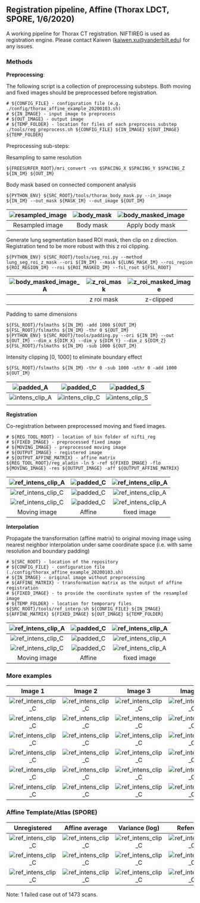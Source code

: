 ## Registration pipeline, Affine (Thorax LDCT, SPORE, 1/6/2020)

A working pipeline for Thorax CT registration. NIFTIREG is used as registration engine. Please contact Kaiwen (kaiwen.xu@vanderbilt.edu) for any issues.

### Methods

**Preprocessing**:

The following script is a collection of preprocessing substeps. Both moving and fixed images should be preprocessed before registration.

    # ${CONFIG_FILE} - configuration file (e.g. ./config/thorax_affine_example_20200103.sh)
    # ${IN_IMAGE} - input image to preprocess
    # ${OUT_IMAGE} - output image
    # ${TEMP_FOLDER} - location for files of each preprocess substep  
    ./tools/reg_preprocess.sh ${CONFIG_FILE} ${IN_IMAGE} ${OUT_IMAGE} ${TEMP_FOLDER}

Preprocessing sub-steps:

Resampling to same resolution

    ${FREESURFER_ROOT}/mri_convert -vs $SPACING_X $SPACING_Y $SPACING_Z ${IN_IM} ${OUT_IM}        

Body mask based on connected component analysis
    
    ${PYTHON_ENV} ${SRC_ROOT}/tools/thorax_body_mask.py --in_image ${IN_IM} --out_mask ${MASK_IM} --out_image ${OUT_IM}

| ![resampled_image](./figs/moving_1_resampled_1.png) |  ![body_mask](./figs/moving_1_body_mask_1_1.png) | ![body_masked_image](./figs/moving_1_bodymasked_1.png) |
|:----------:|:-------------:|:------:|
| Resampled image   |      Body mask      | Apply body mask |

Generate lung segmentation based ROI mask, then clip on z direction. Registration tend to be more robust with this z roi clipping.

    ${PYTHON_ENV} ${SRC_ROOT}/tools/seg_roi.py --method lung_seg_roi_z_mask --ori ${IN_IM} --mask ${LUNG_MASK_IM} --roi_region ${ROI_REGION_IM} --roi ${ROI_MASKED_IM} --fsl_root ${FSL_ROOT}

| ![body_masked_image_A](./figs/moving_1_bodymasked_C.png) |  ![z_roi_mask](./figs/moving_1_z_roi_mask_C.png) | ![z_roi_masked_image](./figs/moving_1_z_roi_masked_C.png) |
|:----------:|:-------------:|:------:|
|    |      z roi mask      | z-clipped |

Padding to same dimensions

    ${FSL_ROOT}/fslmaths ${IN_IM} -add 1000 ${OUT_IM}
    ${FSL_ROOT}/fslmaths ${IN_IM} -thr 0 ${OUT_IM}
    ${PYTHON_ENV} ${SRC_ROOT}/tools/padding.py --ori ${IN_IM} --out ${OUT_IM} --dim_x ${DIM_X} --dim_y ${DIM_Y} --dim_z ${DIM_Z}
    ${FSL_ROOT}/fslmaths ${IN_IM} -sub 1000 ${OUT_IM}

Intensity clipping [0, 1000] to eliminate boundary effect

    ${FSL_ROOT}/fslmaths ${IN_IM} -thr 0 -sub 1000 -uthr 0 -add 1000 ${OUT_IM}

| ![padded_A](./figs/moving_1_padded_A.png) |  ![padded_C](./figs/moving_1_padded_C.png) | ![padded_S](./figs/moving_1_padded_S.png) |
|:----------:|:-------------:|:------:|
| ![intens_clip_A](./figs/moving_1_intens_clip_A.png) |  ![intens_clip_C](./figs/moving_1_intens_clip_C.png) | ![intens_clip_S](./figs/moving_1_intens_clip_S.png) |
|    |    ||

**Registration**

Co-registration between preprocessed moving and fixed images.

    # ${REG_TOOL_ROOT} - location of bin folder of nifti_reg
    # ${FIXED_IMAGE} - preprocessed fixed image
    # ${MOVING_IMAGE} - preprocessed moving image
    # ${OUTPUT_IMAGE} - registered image
    # ${OUTPUT_AFFINE_MATRIX} - affine matrix
    ${REG_TOOL_ROOT}/reg_aladin -ln 5 -ref ${FIXED_IMAGE} -flo ${MOVING_IMAGE} -res ${OUTPUT_IMAGE} -aff ${OUTPUT_AFFINE_MATRIX}

| ![ref_intens_clip_A](./figs/moving_1_intens_clip_A.png) |  ![padded_C](./figs/register_intens_clip_A.png) | ![ref_intens_clip_A](./figs/ref_intens_clip_A.png) |
|:----------:|:-------------:|:------:|
| ![ref_intens_clip_C](./figs/moving_1_intens_clip_C.png) |  ![padded_C](./figs/register_intens_clip_C.png) | ![ref_intens_clip_A](./figs/ref_intens_clip_C.png) |
| ![ref_intens_clip_C](./figs/moving_1_intens_clip_S.png) |  ![padded_C](./figs/register_intens_clip_S.png) | ![ref_intens_clip_A](./figs/ref_intens_clip_S.png) |
|Moving image | Affine | fixed image|

**Interpolation**

Propagate the transformation (affine matrix) to original moving image using nearest neighbor interpolation under same coordinate space (i.e. with same resolution and boundary padding) 

    # ${SRC_ROOT} - location of the repository
    # ${CONFIG_FILE} - configuration file (./config/thorax_affine_example_20200103.sh)
    # ${IN_IMAGE} - original image without preprocessing
    # ${AFFINE_MATRIX} - transformation matrix as the output of affine registration
    # ${FIXED_IMAGE} - to provide the coordinate system of the resampled image
    # ${TEMP_FOLDER} - location for temporary files
    ${SRC_ROOT}/tools/ref_interp.sh ${CONFIG_FILE} ${IN_IMAGE} ${AFFINE_MATRIX} ${FIXED_IMAGE} ${OUT_IMAGE} ${TEMP_FOLDER}

| ![ref_intens_clip_A](./figs/moving_1_interp_pad_A.png) |  ![padded_C](./figs/moving_1_interp_A.png) | ![ref_intens_clip_A](./figs/ref_interp_A.png) |
|:----------:|:-------------:|:------:|
| ![ref_intens_clip_C](./figs/moving_1_interp_pad_S.png) |  ![padded_C](./figs/moving_1_interp_S.png) | ![ref_intens_clip_A](./figs/ref_interp_S.png) |
| ![ref_intens_clip_C](./figs/moving_1_interp_pad_C.png) |  ![padded_C](./figs/moving_1_interp_C.png) | ![ref_intens_clip_A](./figs/ref_interp_C.png) |
|Moving image | Affine | fixed image|

### More examples

|Image 1| Image 2 | Image 3 | Image 4 | Image 5 | Reference | 
|:---:|:---:|:---:|:---:|:---:|:---:|
|![ref_intens_clip_C](./figs/moving_1_interp_pad_A.png)| ![ref_intens_clip_C](./figs/moving_2_interp_pad_A.png) | ![ref_intens_clip_C](./figs/moving_3_interp_pad_A.png) | ![ref_intens_clip_C](./figs/moving_4_interp_pad_A.png) | ![ref_intens_clip_C](./figs/moving_5_interp_pad_A.png) |  |
|![ref_intens_clip_C](./figs/moving_1_interp_A.png)| ![ref_intens_clip_C](./figs/moving_2_interp_A.png) | ![ref_intens_clip_C](./figs/moving_3_interp_A.png) | ![ref_intens_clip_C](./figs/moving_4_interp_A.png) | ![ref_intens_clip_C](./figs/moving_5_interp_A.png) | ![ref_intens_clip_C](./figs/ref_interp_A.png) |
|![ref_intens_clip_C](./figs/moving_1_interp_pad_S.png)| ![ref_intens_clip_C](./figs/moving_2_interp_pad_S.png) | ![ref_intens_clip_C](./figs/moving_3_interp_pad_S.png) | ![ref_intens_clip_C](./figs/moving_4_interp_pad_S.png) | ![ref_intens_clip_C](./figs/moving_5_interp_pad_S.png) |  |
|![ref_intens_clip_C](./figs/moving_1_interp_S.png)| ![ref_intens_clip_C](./figs/moving_2_interp_S.png) | ![ref_intens_clip_C](./figs/moving_3_interp_S.png) | ![ref_intens_clip_C](./figs/moving_4_interp_S.png) | ![ref_intens_clip_C](./figs/moving_5_interp_S.png) | ![ref_intens_clip_C](./figs/ref_interp_S.png) |
|![ref_intens_clip_C](./figs/moving_1_interp_pad_C.png)| ![ref_intens_clip_C](./figs/moving_2_interp_pad_C.png) | ![ref_intens_clip_C](./figs/moving_3_interp_pad_C.png) | ![ref_intens_clip_C](./figs/moving_4_interp_pad_C.png) | ![ref_intens_clip_C](./figs/moving_5_interp_pad_C.png) |  |
|![ref_intens_clip_C](./figs/moving_1_interp_C.png)| ![ref_intens_clip_C](./figs/moving_2_interp_C.png) | ![ref_intens_clip_C](./figs/moving_3_interp_C.png) | ![ref_intens_clip_C](./figs/moving_4_interp_C.png) | ![ref_intens_clip_C](./figs/moving_5_interp_C.png) | ![ref_intens_clip_C](./figs/ref_interp_C.png) |


### Affine Template/Atlas (SPORE)

|Unregistered| Affine average | Variance (log) | Reference |
|:---:|:---:|:---:|:---:|
|![ref_intens_clip_C](./figs/ori_average_A.png)|![ref_intens_clip_C](./figs/template_affine_1_A.png)| ![ref_intens_clip_C](./figs/variance_A.png) |![ref_intens_clip_C](./figs/ref_pad_A.png)|
|![ref_intens_clip_C](./figs/ori_average_S.png)|![ref_intens_clip_C](./figs/template_affine_1_S.png)| ![ref_intens_clip_C](./figs/variance_S.png) |![ref_intens_clip_C](./figs/ref_pad_S.png)|
|![ref_intens_clip_C](./figs/ori_average_C.png)|![ref_intens_clip_C](./figs/template_affine_1_C.png)| ![ref_intens_clip_C](./figs/variance_C.png) |![ref_intens_clip_C](./figs/ref_pad_C.png)|

Note: 1 failed case out of 1473 scans.
